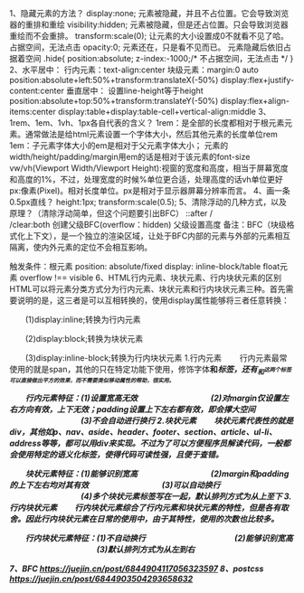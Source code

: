 1、隐藏元素的方法？
display:none; 元素被隐藏，并且不占位置。它会导致浏览器的重排和重绘
visibility:hidden; 元素被隐藏，但是还占位置。只会导致浏览器重绘而不会重排。
transform:scale(0); 让元素的大小设置成0不就看不见了哈。 占据空间，无法点击
opacity:0;  元素还在，只是看不见而已。 元素隐藏后依旧占据着空间
.hide{
    position:absolute;
    z-index:-1000;/* 不占据空间，无法点击 */
}
2、水平居中：
  行内元素：text-align:center
  块级元素：margin:0 auto
           position:absolute+left:50%+transform:translateX(-50%)
           display:flex+justify-content:center
垂直居中：
  设置line-height等于height
  position:absolute+top:50%+transform:translateY(-50%)
  display:flex+align-items:center
  display:table+display:table-cell+vertical-align:middle
3、1rem、1em、1vh、1px各自代表的含义？
  1rem：是全部的长度都相对于根元素<html>元素。通常做法是给html元素设置一个字体大小，然后其他元素的长度单位rem
  1em：子元素字体大小的em是相对于父元素字体大小； 
       元素的width/height/padding/margin用em的话是相对于该元素的font-size
  vw/vh(Viewport Width/Viewport Height):视窗的宽度和高度，相当于屏幕宽度和高度的1%，不过，处理宽度的时候%单位更合适，处理高度的话vh单位更好
  px:像素(Pixel)。相对长度单位。px是相对于显示器屏幕分辨率而言。
4、画一条0.5px直线？
  height:1px; transform:scale(0.5);
5、清除浮动的几种方式，以及原理？（清除浮动简单，但这个问题要引出BFC）
  ::after / <br> /clear:both
  创建父级BFC(overflow：hidden)
  父级设置高度
  备注：BFC（块级格式化上下文），是一个独立的渲染区域，让处于BFC内部的元素与外部的元素相互隔离，使内外元素的定位不会相互影响。

  触发条件：根元素
           position: absolute/fixed
           display: inline-block/table
           float元素
           overflow !== visible
6、HTML行内元素、块状元素、行内块状元素的区别
HTML可以将元素分类方式分为行内元素、块状元素和行内块状元素三种。首先需要说明的是，这三者是可以互相转换的，使用display属性能够将三者任意转换：

　　(1)display:inline;转换为行内元素

　　(2)display:block;转换为块状元素

　　(3)display:inline-block;转换为行内块状元素
  1.行内元素
　　行内元素最常使用的就是span，其他的只在特定功能下使用，修饰字体<b>和<i>标签，还有<sub>和<sup>这两个标签可以直接做出平方的效果，而不需要类似移动属性的帮助，很实用。

　　行内元素特征：(1)设置宽高无效
　　　　　　　　　(2)对margin仅设置左右方向有效，上下无效；padding设置上下左右都有效，即会撑大空间
　　　　　　　　　(3)不会自动进行换行
2.块状元素
　　块状元素代表性的就是div，其他如p、nav、aside、header、footer、section、article、ul-li、address等等，都可以用div来实现。不过为了可以方便程序员解读代码，一般都会使用特定的语义化标签，使得代码可读性强，且便于查错。

　　块状元素特征：(1)能够识别宽高
　　　　　　　　　(2)margin和padding的上下左右均对其有效
　　　　　　　　　(3)可以自动换行
　　　　　　　　　(4)多个块状元素标签写在一起，默认排列方式为从上至下
3.行内块状元素
　　行内块状元素综合了行内元素和块状元素的特性，但是各有取舍。因此行内块状元素在日常的使用中，由于其特性，使用的次数也比较多。

　　行内块状元素特征：(1)不自动换行
　　　　　　　　　　　(2)能够识别宽高
　　　　　　　　　　　(3)默认排列方式为从左到右

7、BFC  https://juejin.cn/post/6844904117056323597
8、postcss  https://juejin.cn/post/6844903504293658632